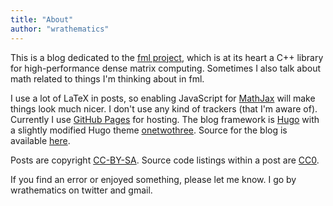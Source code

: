 ```yaml
---
title: "About"
author: "wrathematics"
---
```


This is a blog dedicated to the [fml project](https://github.com/fml-fam/), which is at its heart a C++ library for high-performance dense matrix computing. Sometimes I also talk about math related to things I'm thinking about in fml.

I use a lot of LaTeX in posts, so enabling JavaScript for [MathJax](https://www.mathjax.org/) will make things look much nicer. I don't use any kind of trackers (that I'm aware of). Currently I use [GitHub Pages](https://pages.github.com/) for hosting. The blog framework is [Hugo](https://gohugo.io/) with a slightly modified Hugo theme [onetwothree](https://github.com/schollz/onetwothree). Source for the blog is available [here](https://github.com/fml-fam/blog).

Posts are copyright [CC-BY-SA](http://creativecommons.org/licenses/by-sa/4.0/). Source code listings within a post are [CC0](http://creativecommons.org/publicdomain/zero/1.0/).

If you find an error or enjoyed something, please let me know. I go by wrathematics on twitter and gmail.

<!-- Syndicated on [R-bloggers](https://www.r-bloggers.com) -->
